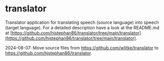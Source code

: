 # translator
Translator application for translating speech (source language) into speech (target language).
For a detailed description have a look at the README.md at [https://github.com/hjstephan86/translator/tree/main/translator](https://github.com/hjstephan86/translator/tree/main/translator).

2024-08-07: Move source files from https://github.com/wlitke/translator to https://github.com/hjstephan86/translator.
